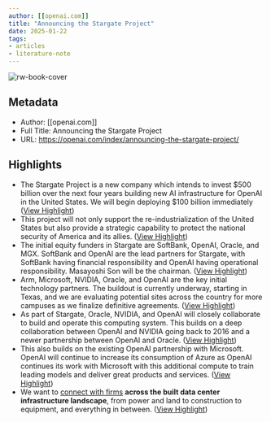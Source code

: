 ```yaml
---
author: [[openai.com]]
title: "Announcing the Stargate Project"
date: 2025-01-22
tags: 
- articles
- literature-note
---
```

![rw-book-cover](https://images.ctfassets.net/kftzwdyauwt9/clrP0hJbf2oP3r6hiZWWI/9c05a67b32d2f8ee623470db9a11dce5/Stargate_Preview_Header.png?w=1600&h=900&fit=fill)

## Metadata
- Author: [[openai.com]]
- Full Title: Announcing the Stargate Project
- URL: https://openai.com/index/announcing-the-stargate-project/

## Highlights
- The Stargate Project is a new company which intends to invest $500 billion over the next four years building new AI infrastructure for OpenAI in the United States. We will begin deploying $100 billion immediately ([View Highlight](https://read.readwise.io/read/01jj6hwbzryy77ydx8n3a3b1py))
- This project will not only support the re-industrialization of the United States but also provide a strategic capability to protect the national security of America and its allies. ([View Highlight](https://read.readwise.io/read/01jj6hwxpktw9yq43h6gd2xknb))
- The initial equity funders in Stargate are SoftBank, OpenAI, Oracle, and MGX. SoftBank and OpenAI are the lead partners for Stargate, with SoftBank having financial responsibility and OpenAI having operational responsibility. Masayoshi Son will be the chairman. ([View Highlight](https://read.readwise.io/read/01jj6hx5qmr56z416b2v7f7g4e))
- Arm, Microsoft, NVIDIA, Oracle, and OpenAI are the key initial technology partners. The buildout is currently underway, starting in Texas, and we are evaluating potential sites across the country for more campuses as we finalize definitive agreements. ([View Highlight](https://read.readwise.io/read/01jj6hxdbbcgpk7wkgd7js4nnn))
- As part of Stargate, Oracle, NVIDIA, and OpenAI will closely collaborate to build and operate this computing system. This builds on a deep collaboration between OpenAI and NVIDIA going back to 2016 and a newer partnership between OpenAI and Oracle. ([View Highlight](https://read.readwise.io/read/01jj6hxq3a90ds9sn525n8t0mn))
- This also builds on the existing OpenAI partnership with Microsoft. OpenAI will continue to increase its consumption of Azure as OpenAI continues its work with Microsoft with this additional compute to train leading models and deliver great products and services. ([View Highlight](https://read.readwise.io/read/01jj6hy100mvt68st731n5ag7w))
- We want to [connect with firms](https://openai.com/form/stargate-infrastructure/) **across the built data center infrastructure landscape**, from power and land to construction to equipment, and everything in between. ([View Highlight](https://read.readwise.io/read/01jj6hy72kcerq115d3fagzp57))
